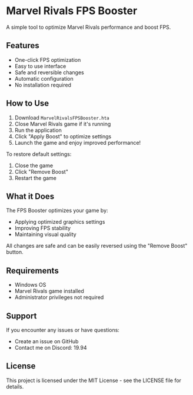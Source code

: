 # Marvel Rivals FPS Booster

A simple tool to optimize Marvel Rivals performance and boost FPS.

## Features

- One-click FPS optimization
- Easy to use interface
- Safe and reversible changes
- Automatic configuration
- No installation required

## How to Use

1. Download `MarvelRivalsFPSBooster.hta`
2. Close Marvel Rivals game if it's running
3. Run the application
4. Click "Apply Boost" to optimize settings
5. Launch the game and enjoy improved performance!

To restore default settings:
1. Close the game
2. Click "Remove Boost"
3. Restart the game

## What it Does

The FPS Booster optimizes your game by:
- Applying optimized graphics settings
- Improving FPS stability
- Maintaining visual quality

All changes are safe and can be easily reversed using the "Remove Boost" button.

## Requirements

- Windows OS
- Marvel Rivals game installed
- Administrator privileges not required

## Support

If you encounter any issues or have questions:
- Create an issue on GitHub
- Contact me on Discord: 19.94

## License

This project is licensed under the MIT License - see the LICENSE file for details.
